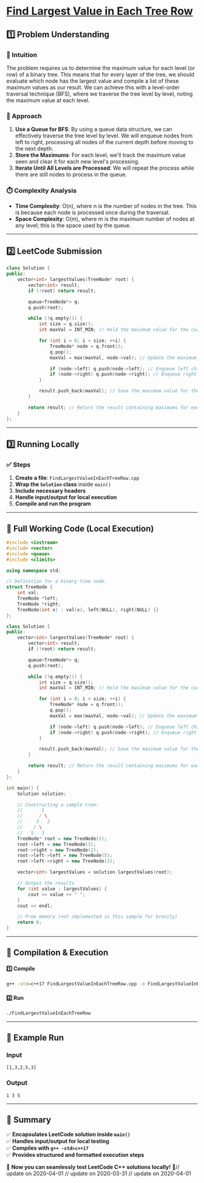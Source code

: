 # **[Find Largest Value in Each Tree Row](https://leetcode.com/problems/find-largest-value-in-each-tree-row/description/)**  

## **1️⃣ Problem Understanding**  
### **📌 Intuition**  
The problem requires us to determine the maximum value for each level (or row) of a binary tree. This means that for every layer of the tree, we should evaluate which node has the largest value and compile a list of these maximum values as our result. We can achieve this with a level-order traversal technique (BFS), where we traverse the tree level by level, noting the maximum value at each level. 

### **🚀 Approach**  
1. **Use a Queue for BFS**: By using a queue data structure, we can effectively traverse the tree level by level. We will enqueue nodes from left to right, processing all nodes of the current depth before moving to the next depth.
2. **Store the Maximums**: For each level, we'll track the maximum value seen and clear it for each new level's processing.
3. **Iterate Until All Levels are Processed**: We will repeat the process while there are still nodes to process in the queue.

### **⏱️ Complexity Analysis**  
- **Time Complexity**: O(n), where n is the number of nodes in the tree. This is because each node is processed once during the traversal.
- **Space Complexity**: O(m), where m is the maximum number of nodes at any level; this is the space used by the queue. 

---  

## **2️⃣ LeetCode Submission**  
```cpp
class Solution {
public:
    vector<int> largestValues(TreeNode* root) {
        vector<int> result;
        if (!root) return result;

        queue<TreeNode*> q;
        q.push(root);

        while (!q.empty()) {
            int size = q.size();
            int maxVal = INT_MIN; // Hold the maximum value for the current level

            for (int i = 0; i < size; ++i) {
                TreeNode* node = q.front();
                q.pop();
                maxVal = max(maxVal, node->val); // Update the maximum value

                if (node->left) q.push(node->left); // Enqueue left child
                if (node->right) q.push(node->right); // Enqueue right child
            }

            result.push_back(maxVal); // Save the maximum value for the current level
        }

        return result; // Return the result containing maximums for each level
    }
};
```  

---  

## **3️⃣ Running Locally**  
### **✅ Steps**  
1. **Create a file**: `FindLargestValueInEachTreeRow.cpp`  
2. **Wrap the `Solution` class** inside `main()`  
3. **Include necessary headers**  
4. **Handle input/output for local execution**  
5. **Compile and run the program**  

---  

## **📝 Full Working Code (Local Execution)**  
```cpp
#include <iostream>
#include <vector>
#include <queue>
#include <climits>

using namespace std;

// Definition for a binary tree node.
struct TreeNode {
    int val;
    TreeNode *left;
    TreeNode *right;
    TreeNode(int x) : val(x), left(NULL), right(NULL) {}
};

class Solution {
public:
    vector<int> largestValues(TreeNode* root) {
        vector<int> result;
        if (!root) return result;

        queue<TreeNode*> q;
        q.push(root);

        while (!q.empty()) {
            int size = q.size();
            int maxVal = INT_MIN; // Hold the maximum value for the current level

            for (int i = 0; i < size; ++i) {
                TreeNode* node = q.front();
                q.pop();
                maxVal = max(maxVal, node->val); // Update the maximum value

                if (node->left) q.push(node->left); // Enqueue left child
                if (node->right) q.push(node->right); // Enqueue right child
            }

            result.push_back(maxVal); // Save the maximum value for the current level
        }

        return result; // Return the result containing maximums for each level
    }
};

int main() {
    Solution solution;

    // Constructing a sample tree:
    //       1
    //      / \
    //     3   2
    //    / \
    //   5   3
    TreeNode* root = new TreeNode(1);
    root->left = new TreeNode(3);
    root->right = new TreeNode(2);
    root->left->left = new TreeNode(5);
    root->left->right = new TreeNode(3);

    vector<int> largestValues = solution.largestValues(root);

    // Output the results
    for (int value : largestValues) {
        cout << value << " ";
    }
    cout << endl;

    // Free memory (not implemented in this sample for brevity)
    return 0;
}
```  

---  

## **🔧 Compilation & Execution**  
#### **1️⃣ Compile**  
```bash
g++ -std=c++17 FindLargestValueInEachTreeRow.cpp -o FindLargestValueInEachTreeRow
```  

#### **2️⃣ Run**  
```bash
./FindLargestValueInEachTreeRow
```  

---  

## **🎯 Example Run**  
### **Input**  
```
[1,3,2,5,3]
```  
### **Output**  
```
1 3 5 
```  

---  

## **📌 Summary**  
✅ **Encapsulates LeetCode solution inside `main()`**  
✅ **Handles input/output for local testing**  
✅ **Compiles with `g++ -std=c++17`**  
✅ **Provides structured and formatted execution steps**  

🚀 **Now you can seamlessly test LeetCode C++ solutions locally!** 🚀// update on 2020-04-01
// update on 2020-03-31
// update on 2020-04-01
